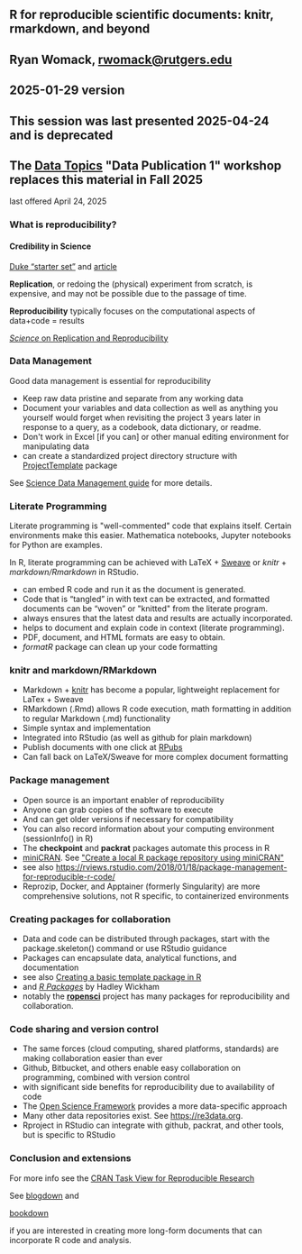 ## R for reproducible scientific documents: knitr, rmarkdown, and beyond
## Ryan Womack, rwomack@rutgers.edu
## 2025-01-29 version
## This session was last presented 2025-04-24 and is deprecated
## The [Data Topics](https://ryanwomack.com/data_topics) "Data Publication 1" workshop replaces this material in Fall 2025

last offered April 24, 2025

###  What is reproducibility?

####  Credibility in Science 

[Duke “starter set”](http://bioinformatics.mdanderson.org/Supplements/ReproRsch-All/Modified/StarterSet/index.html) and [article](http://science.sciencemag.org/content/353/6303/977?rss=1)

**Replication**, or redoing the (physical) experiment from scratch, is expensive, and may not be possible due to the passage of time. 

**Reproducibility** typically focuses on the computational aspects of data+code = results

[*Science* on Replication and Reproducibility](https://www.science.org/toc/science/334/6060)

### Data Management

Good data management is essential for reproducibility
- Keep raw data pristine and separate from any working data
- Document your variables and data collection as well as anything you yourself would forget when revisiting the project 3 years later in response to a query, as a codebook, data dictionary, or readme.
- Don't work in Excel [if you can] or other manual editing environment for manipulating data
- can create a standardized project directory structure with [ProjectTemplate](http://projecttemplate.net/) package

See [Science Data Management guide](https://libguides.rutgers.edu/grad_sciencedata) for more details.

### Literate Programming

Literate programming is "well-commented" code that explains itself.  Certain environments make this easier. Mathematica notebooks, Jupyter notebooks for Python are examples.

In R, literate programming can be achieved with LaTeX + [Sweave](https://stat.ethz.ch/R-manual/R-devel/library/utils/doc/Sweave.pdf) or *knitr* + *markdown/Rmarkdown* in RStudio.

- can embed R code and run it as the document is generated.
- Code that is “tangled” in with text can be extracted, and formatted documents can be “woven” or "knitted" from the literate program.
- always ensures that the latest data and results are actually incorporated.
- helps to document and explain code in context (literate programming).
- PDF, document, and HTML formats are easy to obtain.
- *formatR* package can clean up your code formatting

### knitr and markdown/RMarkdown

- Markdown + [knitr](https://www.r-project.org/nosvn/pandoc/knitr.html) has become a popular, lightweight replacement for LaTex + Sweave
- RMarkdown (.Rmd) allows R code execution, math formatting in addition to regular Markdown (.md) functionality
- Simple syntax and implementation
- Integrated into RStudio (as well as github for plain markdown)
- Publish documents with one click at [RPubs](http://rpubs.com/ryandata/217248)
- Can fall back on LaTeX/Sweave for more complex document formatting

### Package management

- Open source is an important enabler of reproducibility
- Anyone can grab copies of the software to execute
- And can get older versions if necessary for compatibility
- You can also record information about your computing environment (sessionInfo() in R)
- The **checkpoint** and **packrat** packages automate this process in R
- [miniCRAN](https://cran.r-project.org/web/packages/miniCRAN/index.html). See ["Create a local R package repository using miniCRAN"](https://learn.microsoft.com/en-us/sql/machine-learning/package-management/create-a-local-package-repository-using-minicran?view=sql-server-ver16)
- see also <https://rviews.rstudio.com/2018/01/18/package-management-for-reproducible-r-code/>
- Reprozip, Docker, and Apptainer (formerly Singularity) are more comprehensive solutions, not R specific, to containerized environments

### Creating packages for collaboration

- Data and code can be distributed through packages, start with the package.skeleton() command or use RStudio guidance
- Packages can encapsulate data, analytical functions, and documentation
- see also [Creating a basic template package in R](http://ismayc.github.io/ecots2k16/template_pkg/)
- and [*R Packages*](http://r-pkgs.had.co.nz/) by Hadley Wickham
- notably the [**ropensci**](https://ropensci.org/) project has many packages for reproducibility and collaboration.

### Code sharing and version control

- The same forces (cloud computing, shared platforms, standards) are making collaboration easier than ever
- Github, Bitbucket, and others enable easy collaboration on programming, combined with version control
- with significant side benefits for reproducibility due to availability of code
- The [Open Science Framework](https://osf.io) provides a more data-specific approach
- Many other data repositories exist.  See <https://re3data.org>.
- Rproject in RStudio can integrate with github, packrat, and other tools, but is specific to RStudio

### Conclusion and extensions

For more info see the [CRAN Task View for Reproducible Research](https://cran.r-project.org/web/views/ReproducibleResearch.html)


See [blogdown](https://bookdown.org/yihui/blogdown/) and 

[bookdown](https://bookdown.org/home/)

if you are interested in creating more long-form documents that can incorporate R code and analysis.
